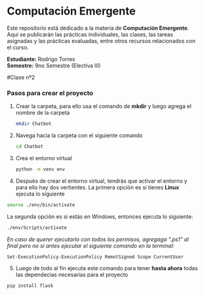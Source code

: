 # Computación Emergente

Este repositorio está dedicado a la materia de **Computación Emergente**. Aquí se publicarán las prácticas individuales, las clases, las tareas asignadas y las prácticas evaluadas, entre otros recursos relacionados con el curso.

**Estudiante:** Rodrigo Torres  
**Semestre:** 9no Semestre  (Electiva III)


#Clase nº2

### Pasos para crear el proyecto

1. Crear la carpeta, para ello usa el comando de **mkdir** y luego agrega el nombre de la carpeta
   ```bash
   mkdir Chatbot
   ```
2. Navega hacia la carpeta con el siguiente comando
   ```bash
   cd Chatbot
   ```
3. Crea el entorno virtual
   ```bash
   python -m venv env
   ```
4. Despuès de crear el entorno virtual, tendràs que activar el entorno y para ello hay dos vertientes. La primera opciòn es si tienes **Linux** ejecuta lo siguiente
  ```bash
  source ./env/bin/activate
  ```
  La segunda opciòn es si estàs en Windows, entonces ejecuta lo siguiente:
  ```bash
  ./env/Scripts/activate
  ```
  _En caso de querer ejecutarlo con todos los permisos, agregaga ".ps1" al final pero no si antes ejecutar el siguiente comando en la terminal:_
  ```bash
  Set-ExecutionPolicy-ExecutionPolicy RemotSigned Scope CurrentUser
  ```
5. Luego de todo al fin ejecuta este comando para tener **hasta ahora** todas las dependecias necesarias para el proyecto
  ```bash
  pip install flask
  ```
